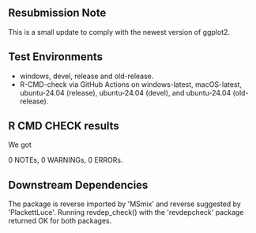 ## Resubmission Note

This is a small update to comply with the newest version of ggplot2.
 
## Test Environments

* windows, devel, release and old-release.
* R-CMD-check via GitHub Actions on windows-latest, macOS-latest, ubuntu-24.04 (release), ubuntu-24.04 (devel), and ubuntu-24.04 (old-release).

## R CMD CHECK results

We got 

0 NOTEs, 0 WARNINGs, 0 ERRORs.


## Downstream Dependencies

The package is reverse imported by 'MSmix' and reverse suggested by 'PlackettLuce'. Running revdep_check() with the 'revdepcheck' package returned OK for both packages.
